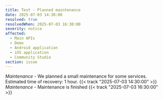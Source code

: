 ```yaml
---
title: Test - Planned maintenance
date: 2025-07-03 14:30:00
resolved: true
resolvedWhen: 2025-07-03 16:30:00
severity: notice
affected:
  - Main APIs
  - Demo
  - Android application
  - iOS application
  - Community Studio
section: issue
---
```


*Maintenance* - We planned a small maintenance for some services. Estimated time of recovery: 1 hour. {{< track "2025-07-03 14:30:00" >}}
*Maintenance* - Maintenance is finished {{< track "2025-07-03 16:30:00" >}}
